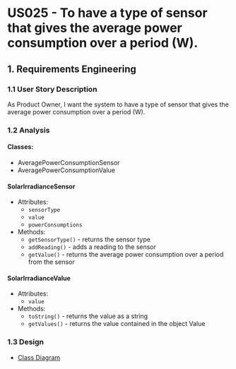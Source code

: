 # US025 - To have a type of sensor that gives the average power consumption over a period (W).

## 1. Requirements Engineering

### 1.1 User Story Description

As Product Owner, I want the system to have a type of sensor that gives the
average power consumption over a period (W).

### 1.2 Analysis
#### Classes:
- AveragePowerConsumptionSensor
- AveragePowerConsumptionValue

#### SolarIrradianceSensor
- Attributes:
    - `sensorType`
    - `value`
    - `powerConsumptions`
- Methods:
    - `getSensorType()` - returns the sensor type
    - `addReading()` - adds a reading to the sensor
    - `getValue()` - returns the average power consumption over a period from the sensor

#### SolarIrradianceValue
- Attributes:
    - `value`
- Methods:
    - `toString()` - returns the value as a string
    - `getValues()` - returns the value contained in the object Value

### 1.3 Design
- [Class Diagram](../../../../userStories/us25/artifacts/us25_CD_v1.svg)

